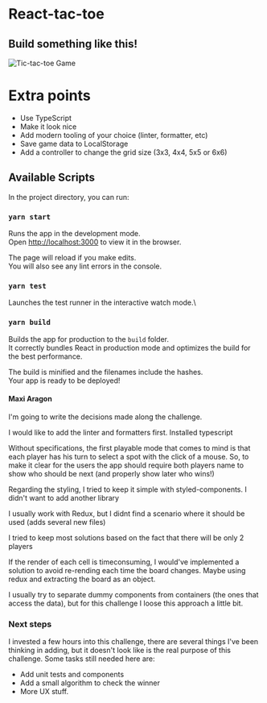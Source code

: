 # React-tac-toe

## Build something like this!
![Tic-tac-toe Game](https://github.com/grain-team/tic-tac-toe/blob/master/objective.png?raw=true)

# Extra points
- Use TypeScript
- Make it look nice
- Add modern tooling of your choice (linter, formatter, etc)
- Save game data to LocalStorage
- Add a controller to change the grid size (3x3, 4x4, 5x5 or 6x6)

## Available Scripts

In the project directory, you can run:

### `yarn start`

Runs the app in the development mode.\
Open [http://localhost:3000](http://localhost:3000) to view it in the browser.

The page will reload if you make edits.\
You will also see any lint errors in the console.

### `yarn test`

Launches the test runner in the interactive watch mode.\

### `yarn build`

Builds the app for production to the `build` folder.\
It correctly bundles React in production mode and optimizes the build for the best performance.

The build is minified and the filenames include the hashes.\
Your app is ready to be deployed!


#### Maxi Aragon ####
I'm going to write the decisions made along the challenge.

I would like to add the linter and formatters first.
Installed typescript

Without specifications, the first playable mode that comes to mind is that each player has his turn to select a spot with the click of a mouse.
So, to make it clear for the users the app should require both players name to show who should be next (and properly show later who wins!)

Regarding the styling, I tried to keep it simple with styled-components. I didn't want to add another library

I usually work with Redux, but I didnt find a scenario where it should be used (adds several new files)

I tried to keep most solutions based on the fact that there will be only 2 players

If the render of each cell is timeconsuming, I would've implemented a solution to avoid re-rending each time the board changes.
Maybe using redux and extracting the board as an object.    


I usually try to separate dummy components from containers (the ones that access the data), but for this challenge I loose this approach a little bit.


### Next steps
I invested a few hours into this challenge, there are several things I've been thinking in adding, but it doesn't look like is the real purpose of this challenge.
Some tasks still needed here are:
- Add unit tests and components
- Add a small algorithm to check the winner
- More UX stuff.


